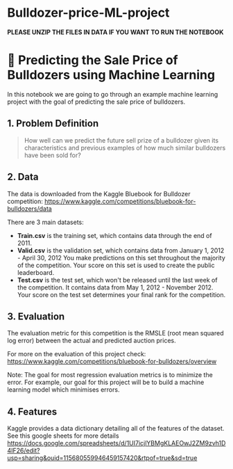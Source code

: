 # Bulldozer-price-ML-project

**PLEASE UNZIP THE FILES IN DATA IF YOU WANT TO RUN THE NOTEBOOK**


# 🚜 Predicting the Sale Price of Bulldozers using Machine Learning

In this notebook we are going to go through an example machine learning project with the goal of predicting the sale price of bulldozers.

## 1. Problem Definition
> How well can we predict the future sell prize of a bulldozer given its characteristics and previous examples of how much similar bulldozers have been sold for?

## 2. Data
The data is downloaded from the Kaggle Bluebook for Bulldozer competition: https://www.kaggle.com/competitions/bluebook-for-bulldozers/data 

There are 3 main datasets:
    
* **Train.csv** is the training set, which contains data through the end of 2011.
* **Valid.csv** is the validation set, which contains data from January 1, 2012 - April 30, 2012 You make predictions on this set throughout the majority of the competition. Your score on this set is used to create the public leaderboard.
* **Test.csv** is the test set, which won't be released until the last week of the competition. It contains data from May 1, 2012 - November 2012. Your score on the test set determines your final rank for the competition.
        
    
    
## 3. Evaluation

The evaluation metric for this competition is the RMSLE (root mean squared log error) between the actual and predicted auction prices.

For more on the evaluation of this project check:
https://www.kaggle.com/competitions/bluebook-for-bulldozers/overview

Note: The goal for most regression evaluation metrics is to minimize the error.
For example, our goal for this project will be to build a machine learning model which minimises errors.

## 4. Features

Kaggle provides a data dictionary detailing all of the features of the dataset. 
See this google sheets for more details https://docs.google.com/spreadsheets/d/1UI7icjlYBMgKLAEOwJ2ZM9zvh1D4IF26/edit?usp=sharing&ouid=115680559946459157420&rtpof=true&sd=true
